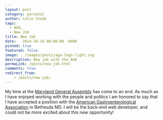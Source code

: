 ```yaml
---
layout: post
category: personal
author: Colin Stodd
tags:
  - AGA,
  - New Job
title: New Job
date:   2014-10-16 00:00:00 -0400
pinned: true
featured: false
image: ../images/posts/aga-logo-light.svg
description: New job with the AGA
permaLink: /posts/new-job.html
comments: true
redirect_from:
    - /posts/new-job/
---
```


My time at the <a href="http://mgaleg.maryland.gov/webmga/frm1st.aspx?tab=home" target="_blank">Maryland General Assembly</a> has come to an end.  As much as I have enjoyed working with the people and politics I am honored to say that I have accepted a position with the <a href="http://www.gastro.org/" target="_blank">American Gastroenterological Association</a> in Bethesda MD.  I will be the back-end web developer, and could not be more excited about this new opportunity!
